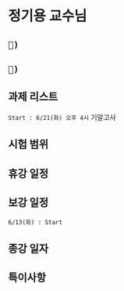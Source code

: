 # 정기용 교수님

## `📱) `

## `📩) `

## 과제 리스트

`Start : 6/21(화) 오후 4시` 기말고사

## 시험 범위

## 휴강 일정

## 보강 일정

`6/13(화) : Start`

## 종강 일자

## 특이사항
